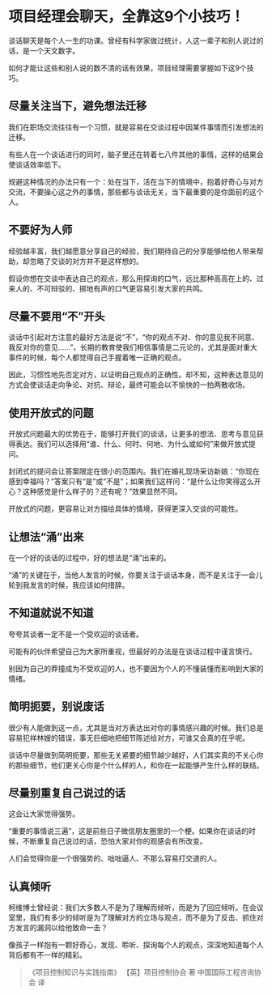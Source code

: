 # 项目经理会聊天，全靠这9个小技巧！

谈话聊天是每个人一生的功课。曾经有科学家做过统计，人这一辈子和别人说过的话，是一个天文数字。

如何才能让这些和别人说的数不清的话有效果，项目经理需要掌握如下这9个技巧。

## 尽量关注当下，避免想法迁移

我们在职场交流往往有一个习惯，就是容易在交谈过程中因某件事情而引发想法的迁移。

有些人在一个谈话进行的同时，脑子里还在转着七八件其他的事情，这样的结果会使谈话效率低下。

规避这种情况的办法只有一个：处在当下，活在当下的情境中，抱着好奇心与对方交流，不要操心这之外的事情，那些都与谈话无关，当下最重要的是你面前的这个人。

## 不要好为人师

经验越丰富，我们越愿意分享自己的经验，我们期待自己的分享能够给他人带来帮助，却忽略了交谈的对方并不是这样想的。

假设你想在交谈中表达自己的观点，那么用探询的口气，远比那种高高在上的、过来人的、不可辩驳的、掷地有声的口气更容易引发大家的共鸣。

## 尽量不要用“不”开头

谈话中引起对方注意的最好方法是说“不”，“你的观点不对、你的意见我不同意、我反对你的意见……”，长期的教育使我们相信事情是二元论的，尤其是面对重大事件的时候，每个人都觉得自己手握着唯一正确的观点。

因此，习惯性地先否定对方，以证明自己观点的正确性。却不知，这种表达意见的方式会使谈话走向争论、对抗、辩论，最终可能会以不愉快的一拍两散收场。

## 使用开放式的问题

开放式问题最大的优势在于，能够打开我们的谈话，让更多的想法、思考与意见获得表达。我们可以选择用“谁、什么、何时、何地、为什么或如何”来做开放式提问。

封闭式的提问会让答案限定在很小的范围内。我们在婚礼现场采访新娘：“你现在感到幸福吗？”答案只有“是”或“不是”；如果我们这样问：“是什么让你笑得这么开心？这种感觉是什么样子的？还有呢？”效果显然不同。

开放式的问题，更容易让对方描绘具体的情境，获得更深入交谈的可能性。

## 让想法“涌”出来

在一个好的谈话的过程中，好的想法是“涌”出来的。

“涌”的关键在于，当他人发言的时候，你要关注于谈话本身，而不是关注于一会儿轮到我发言的时候，我应该如何措辞。

## 不知道就说不知道

夸夸其谈者一定不是一个受欢迎的谈话者。

可能有的伙伴希望自己为大家所重视，但最好的办法是在谈话过程中谨言慎行。

别因为自己的莽撞成为不受欢迎的人，也不要因为个人的不懂装懂而影响到大家的情绪。

## 简明扼要，别说废话

很少有人能做到这一点，尤其是当对方表达出对你的事情感兴趣的时候。我们总是容易犯祥林嫂的错误，事无巨细地把细节陈述给对方，可谁又会真的在乎呢。

谈话中尽量做到简明扼要，那些无关紧要的细节越少越好，人们其实真的不关心你的那些细节，他们更关心你是个什么样的人，和你在一起能够产生什么样的联结。

## 尽量别重复自己说过的话

这会让大家觉得强势。

“重要的事情说三遍”，这是前些日子微信朋友圈里的一个梗。如果你在谈话的时候，不断重复自己说过的话，恐怕大家对你的观感会有所改变。

人们会觉得你是一个很强势的、咄咄逼人、不那么容易打交道的人。

## 认真倾听

柯维博士曾经说：我们大多数人不是为了理解而倾听，而是为了回应倾听。在会议室里，我们有多少的倾听是为了理解对方的立场与观点，而不是为了反击、抓住对方发言的漏洞以给他致命一击？

像孩子一样抱有一颗好奇心，发现、聆听、探询每个人的观点，深深地知道每个人背后都有不一样的精彩。

>《项目控制知识与实践指南》
【英】项目控制协会 著
中国国际工程咨询协会 译